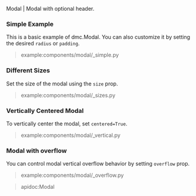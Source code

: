 Modal | Modal with optional header.

### Simple Example

This is a basic example of dmc.Modal. You can also customize it by setting the desired `radius` or `padding`.

> example:components/modal/_simple.py

### Different Sizes

Set the size of the modal using the `size` prop.

> example:components/modal/_sizes.py

### Vertically Centered Modal

To vertically center the modal, set `centered=True`.

> example:components/modal/_vertical.py

### Modal with overflow

You can control modal vertical overflow behavior by setting `overflow` prop.

> example:components/modal/_overflow.py

> apidoc:Modal
